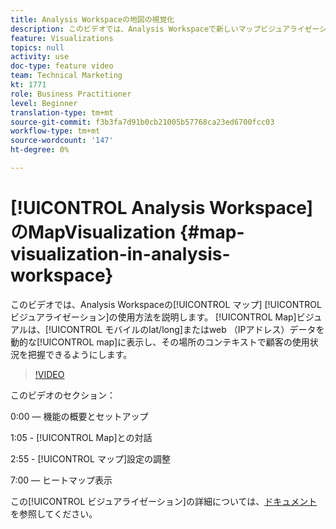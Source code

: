 ```yaml
---
title: Analysis Workspaceの地図の視覚化
description: このビデオでは、Analysis Workspaceで新しいマップビジュアライゼーションを使用する方法を説明します。 Mapビジュアライゼーションを使用すると、モバイル（緯度/経度）データまたはWeb（IPアドレス）データを動的マップに対して表示でき、その場所のコンテキストでの顧客の使用状況を把握できます。
feature: Visualizations
topics: null
activity: use
doc-type: feature video
team: Technical Marketing
kt: 1771
role: Business Practitioner
level: Beginner
translation-type: tm+mt
source-git-commit: f3b3fa7d91b0cb21005b57768ca23ed6700fcc03
workflow-type: tm+mt
source-wordcount: '147'
ht-degree: 0%

---
```



# [!UICONTROL Analysis Workspace]  のMapVisualization  {#map-visualization-in-analysis-workspace}

このビデオでは、Analysis Workspaceの[!UICONTROL マップ] [!UICONTROL ビジュアライゼーション]の使用方法を説明します。 [!UICONTROL Map]ビジュアルは、[!UICONTROL モバイルのlat/long]またはweb （IPアドレス）データを動的な[!UICONTROL map]に表示し、その場所のコンテキストで顧客の使用状況を把握できるようにします。

>[!VIDEO](https://video.tv.adobe.com/v/23559/?quality=12)

このビデオのセクション：

0:00 — 機能の概要とセットアップ

1:05 - [!UICONTROL Map]との対話

2:55 - [!UICONTROL マップ]設定の調整

7:00 — ヒートマップ表示

この[!UICONTROL ビジュアライゼーション]の詳細については、[ドキュメント](https://marketing.adobe.com/resources/help/en_US/analytics/analysis-workspace/map-visualization.html)を参照してください。
